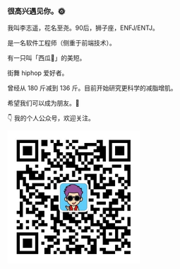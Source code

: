 ### 很高兴遇见你。🌞

我叫李志遥，花名至尧。90后，狮子座，ENFJ/ENTJ。

是一名软件工程师（侧重于前端技术）。

有一只叫「西瓜🍉」的美短。 

街舞 hiphop 爱好者。

曾经从 180 斤减到 136 斤。目前开始研究更科学的减脂增肌。

希望我们可以成为朋友。🍻

👇 我的个人公众号，欢迎关注。

<img src="./images/dxy-dance-qrcode.jpg" width="300" height="300" />


